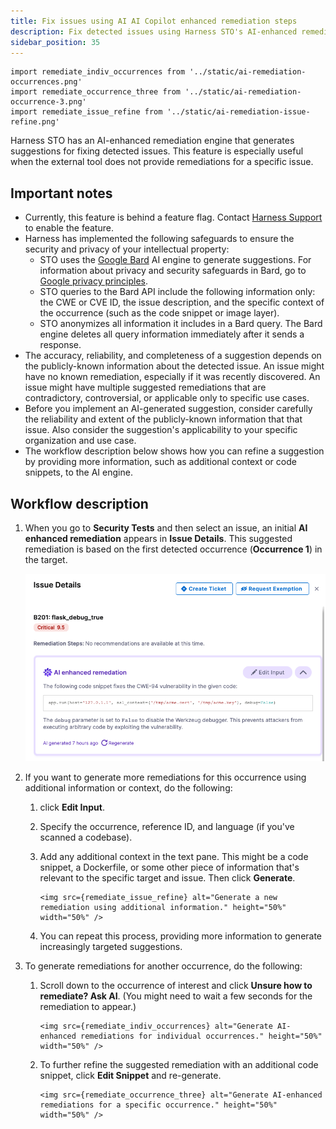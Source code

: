 ```yaml
---
title: Fix issues using AI AI Copilot enhanced remediation steps
description: Fix detected issues using Harness STO's AI-enhanced remediation engine.
sidebar_position: 35
---
```


```mdx-code-block
import remediate_indiv_occurrences from '../static/ai-remediation-occurrences.png'
import remediate_occurrence_three from '../static/ai-remediation-occurrence-3.png'
import remediate_issue_refine from '../static/ai-remediation-issue-refine.png'
```

Harness STO has an AI-enhanced remediation engine that generates suggestions for fixing detected issues. This feature is especially useful when the external tool does not provide remediations for a specific issue. 

## Important notes
* Currently, this feature is behind a feature flag. Contact [Harness Support](mailto:support@harness.io) to enable the feature. 
* Harness has implemented the following safeguards to ensure the security and privacy of your intellectual property: 
  * STO uses the [Google Bard](https://bard.google.com/) AI engine to generate suggestions. For information about privacy and security safeguards in Bard, go to [Google privacy principles](https://safety.google/principles/).  
  * STO queries to the Bard API include the following information only: the CWE or CVE ID, the issue description, and the specific context of the occurrence (such as the code snippet or image layer).
  * STO anonymizes all information it includes in a Bard query. The Bard engine deletes all query information immediately after it sends a response. 
* The accuracy, reliability, and completeness of a suggestion depends on the publicly-known information about the detected issue. An issue might have no known remediation, especially if it was recently discovered. An issue might have multiple suggested remediations that are contradictory, controversial, or applicable only to specific use cases.
* Before you implement an AI-generated suggestion, consider carefully the reliability and extent of the publicly-known information that that issue. Also consider the suggestion's applicability to your specific organization and use case.
* The workflow description below shows how you can refine a suggestion by providing more information, such as additional context or code snippets, to the AI engine.

## Workflow description

1. When you go to **Security Tests** and then select an issue, an initial **AI enhanced remediation** appears in **Issue Details**. This suggested remediation is based on the first detected occurrence (**Occurrence 1**) in the target. 

   ![](../static/ai-remediation-issue.png)

2. If you want to generate more remediations for this occurrence using additional information or context, do the following: 

   1. click **Edit Input**. 

   2. Specify the occurrence, reference ID, and language (if you've scanned a codebase). 

   3. Add any additional context in the text pane. This might be a code snippet, a Dockerfile, or some other piece of information that's relevant to the specific target and issue. Then click **Generate**. 

       ```mdx-code-block
      <img src={remediate_issue_refine} alt="Generate a new remediation using additional information." height="50%" width="50%" />
      ```

   4. You can repeat this process, providing more information to generate increasingly targeted suggestions. 


3. To generate remediations for another occurrence,  do the following:

   1. Scroll down to the occurrence of interest and click **Unsure how to remediate? Ask AI**. (You might need to wait a few seconds for the remediation to appear.)

      ```mdx-code-block
      <img src={remediate_indiv_occurrences} alt="Generate AI-enhanced remediations for individual occurrences." height="50%" width="50%" />
      ```

   2. To further refine the suggested remediation with an additional code snippet, click **Edit Snippet** and re-generate.

      ```mdx-code-block
      <img src={remediate_occurrence_three} alt="Generate AI-enhanced remediations for a specific occurrence." height="50%" width="50%" />
      ```
      
